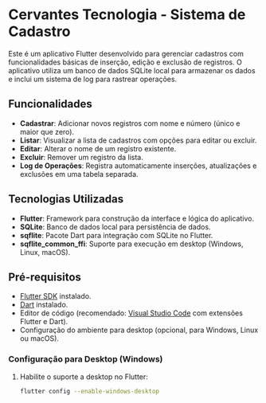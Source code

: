 # Cervantes Tecnologia - Sistema de Cadastro

Este é um aplicativo Flutter desenvolvido para gerenciar cadastros com funcionalidades básicas de inserção, edição e exclusão de registros. O aplicativo utiliza um banco de dados SQLite local para armazenar os dados e inclui um sistema de log para rastrear operações.

## Funcionalidades
- **Cadastrar**: Adicionar novos registros com nome e número (único e maior que zero).
- **Listar**: Visualizar a lista de cadastros com opções para editar ou excluir.
- **Editar**: Alterar o nome de um registro existente.
- **Excluir**: Remover um registro da lista.
- **Log de Operações**: Registra automaticamente inserções, atualizações e exclusões em uma tabela separada.

## Tecnologias Utilizadas
- **Flutter**: Framework para construção da interface e lógica do aplicativo.
- **SQLite**: Banco de dados local para persistência de dados.
- **sqflite**: Pacote Dart para integração com SQLite no Flutter.
- **sqflite_common_ffi**: Suporte para execução em desktop (Windows, Linux, macOS).

## Pré-requisitos
- [Flutter SDK](https://flutter.dev/docs/get-started/install) instalado.
- [Dart](https://dart.dev/get-dart) instalado.
- Editor de código (recomendado: [Visual Studio Code](https://code.visualstudio.com/) com extensões Flutter e Dart).
- Configuração do ambiente para desktop (opcional, para Windows, Linux ou macOS).

### Configuração para Desktop (Windows)
1. Habilite o suporte a desktop no Flutter:
   ```bash
   flutter config --enable-windows-desktop